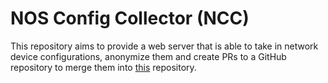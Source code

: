 # NOS Config Collector (NCC)

This repository aims to provide a web server that is able to take in network device configurations, anonymize them and create PRs to a GitHub repository to merge them into [this](https://github.com/Kircheneer/network-device-config-collection) repository.